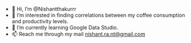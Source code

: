 - 👋 Hi, I’m @Nishantthakurrr
- 👀 I’m interested in finding correlations between my coffee consumption and productivity levels.
- 🌱 I’m currently learning Google Data Studio.
- 📫 Reach me through my mail nishant.ra.nt@gmail.com
<!---
Nishantthakurrr/Nishantthakurrr is a ✨ special ✨ repository because its `README.md` (this file) appears on your GitHub profile.
You can click the Preview link to take a look at your changes.
--->
